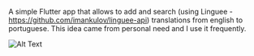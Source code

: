A simple Flutter app that allows to add and search (using Linguee - https://github.com/imankulov/linguee-api) translations from english to portuguese. This idea came from personal need and I use it frequently.


![Alt Text](https://media.giphy.com/media/RN2RxoPEAfiFOmByp0/giphy.gif)
